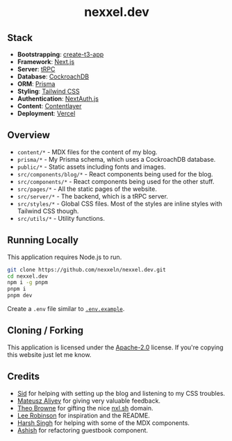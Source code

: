 <h1 align="center">nexxel.dev</h1>

## Stack

- **Bootstrapping**: [create-t3-app](https://create.t3.gg/)
- **Framework**: [Next.js](https://nextjs.org/)
- **Server**: [tRPC](https://trpc.io/)
- **Database**: [CockroachDB](https://www.cockroachlabs.com/)
- **ORM**: [Prisma](https://prisma.io/)
- **Styling**: [Tailwind CSS](https://tailwindcss.com/)
- **Authentication**: [NextAuth.js](https://next-auth.js.org/)
- **Content**: [Contentlayer](https://contentlayer.dev/)
- **Deployment**: [Vercel](https://vercel.com/)

## Overview

- `content/*` - MDX files for the content of my blog.
- `prisma/*` - My Prisma schema, which uses a CockroachDB database.
- `public/*` - Static assets including fonts and images.
- `src/components/blog/*` - React components being used for the blog.
- `src/components/*` - React components being used for the other stuff.
- `src/pages/*` - All the static pages of the website.
- `src/server/*` - The backend, which is a tRPC server.
- `src/styles/*` - Global CSS files. Most of the styles are inline styles with Tailwind CSS though.
- `src/utils/*` - Utility functions.

## Running Locally

This application requires Node.js to run.

```bash
git clone https://github.com/nexxeln/nexxel.dev.git
cd nexxel.dev
npm i -g pnpm
pnpm i
pnpm dev
```

Create a `.env` file similar to [`.env.example`](https://github.com/nexxeln/nexxel.dev/blob/main/.env-example).

## Cloning / Forking

This application is licensed under the [Apache-2.0](https://github.com/nexxeln/nexxel.dev/blob/main/LICENSE) license. If you're copying this website just let me know.

## Credits

- [Sid](https://github.com/sidwebworks/) for helping with setting up the blog and listening to my CSS troubles.
- [Mateusz Aliyev](https://github.com/mateuszaliyev/) for giving very valuable feedback.
- [Theo Browne](https://t3.gg/) for gifting the nice [nxl.sh](https://nxl.sh) domain.
- [Lee Robinson](https://leerob.io/) for inspiration and the README.
- [Harsh Singh](https://github.com/harshhhdev/) for helping with some of the MDX components.
- [Ashish](https://github.com/asrvd/) for refactoring guestbook component.
